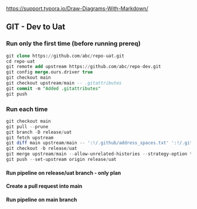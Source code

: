 https://support.typora.io/Draw-Diagrams-With-Markdown/

## GIT - Dev to Uat
### Run only the first time (before running prereq)
```sql
git clone https://github.com/abc/repo-uat.git
cd repo-uat
git remote add upstream https://github.com/abc/repo-dev.git
git config merge.ours.driver true
git checkout main
git checkout upstream/main -- .gitattributes
git commit -m "Added .gitattributes"
git push
```
### Run each time
```powershell
git checkout main
git pull --prune
git branch -D release/uat
git fetch upstream
git diff main upstream/main -- ':!/.github/address_spaces.txt' ':!/.github/workflows/context.json'
git checkout -b release/uat
git merge upstream/main --allow-unrelated-histories --strategy-option theirs
git push --set-upstream origin release/uat
```
#### Run pipeline on release/uat branch - only plan
#### Create a pull request into main
#### Run pipeline on main branch